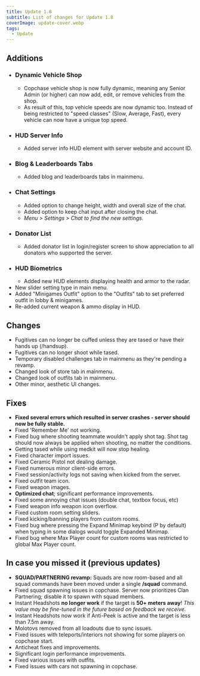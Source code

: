 ```yaml
---
title: Update 1.8
subtitle: List of changes for Update 1.8
coverImage: update-cover.webp
tags:
  - Update
---
```


## Additions

- ### Dynamic Vehicle Shop
  - Copchase vehicle shop is now fully dynamic, meaning any Senior Admin (or higher) can now add, edit, or remove vehicles from the shop.
  - As result of this, top vehicle speeds are now dynamic too. Instead of being restricted to "speed classes" (Slow, Average, Fast), every vehicle can now have a unique top speed.
- ### HUD Server Info
  - Added server info HUD element with server website and account ID.
- ### Blog & Leaderboards Tabs
  - Added blog and leaderboards tabs in mainmenu.
- ### Chat Settings
  - Added option to change height, width and overall size of the chat.
  - Added option to keep chat input after closing the chat.
  - _Menu > Settings > Chat to find the new settings._
- ### Donator List
  - Added donator list in login/register screen to show appreciation to all donators who supported the server.
- ### HUD Biometrics
  - Added new HUD elements displaying health and armor to the radar.
- New slider setting type in main menu.
- Added "Minigames Outfit" option to the "Outfits" tab to set preferred outfit in lobby & minigames.
- Re-added current weapon & ammo display in HUD.

## Changes

- Fugitives can no longer be cuffed unless they are tased or have their hands up (/handsup).
- Fugitives can no longer shoot while tased.
- Temporary disabled challenges tab in mainmenu as they're pending a revamp.
- Changed look of store tab in mainmenu.
- Changed look of outfits tab in mainmenu.
- Other minor, aesthetic UI changes.

## Fixes

- **Fixed several errors which resulted in server crashes - server should now be fully stable.**
- Fixed 'Remember Me' not working.
- Fixed bug where shooting teammate wouldn't apply shot tag. Shot tag should now always be applied when shooting, no matter the conditions.
- Getting tased while using medkit will now stop healing.
- Fixed character import issues.
- Fixed Ceramic Pistol not dealing damage.
- Fixed numerous minor client-side errors.
- Fixed session/activity logs not saving when kicked from the server.
- Fixed outfit team icon.
- Fixed weapon images.
- **Optimized chat**; significant performance improvements.
- Fixed some annoying chat issues (double chat, textbox focus, etc)
- Fixed weapon info weapon icon overflow.
- Fixed custom room setting sliders.
- Fixed kicking/banning players from custom rooms.
- Fixed bug where pressing the Expand Minimap keybind (P by default) when typing in some dialogs would toggle Expanded Minimap.
- Fixed bug where Max Player count for custom rooms was restricted to global Max Player count.

## In case you missed it (previous updates)

- **SQUAD/PARTNERING revamp:** Squads are now room-based and all squad commands have been moved under a single **/squad** command.
- Fixed squad spawning issues in copchase. Server now prioritizes Clan Partnering; disable it to spawn with squad members.
- Instant Headshots **no longer work** if the target is **50+ meters away**! _This value may be fine-tuned in the future based on feedback we receive._
- Instant Headshots now work if Anti-Peek is active and the target is less than 7.5m away.
- Molotovs removed from all loadouts due to sync issues.
- Fixed issues with teleports/interiors not showing for some players on copchase start.
- Anticheat fixes and improvements.
- Significant login performance improvements.
- Fixed various issues with outfits.
- Fixed issues with cars not spawning in copchase.
